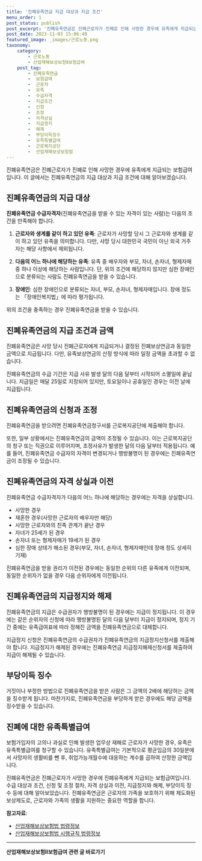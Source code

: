 ```yaml
---
title: '진폐유족연금 지급 대상과 지급 조건'
menu_order: 1
post_status: publish
post_excerpt: '진폐유족연금은 진폐근로자가 진폐로 인해 사망한 경우에 유족에게 지급되는 보험급여입니다. 이 글에서는 진폐유족연금의 지급 대상과 지급 조건에 대해 알아보겠습니다.'
post_date: 2023-11-03 15:06:49
featured_image: _images/근로노동.png
taxonomy:
    category:
        - 근로노동
        - 산업재해보상보험Ⅱ보험급여
    post_tag:
        - 진폐유족연금
        -  보험급여
        -  근로자
        -  유족
        -  수급자격
        -  지급조건
        -  신청
        -  조정
        -  자격상실
        -  지급정지
        -  해제
        -  부당이득징수
        -  유족특별급여
        -  근로복지공단
        -  산업재해보상보험법
---
```




진폐유족연금은 진폐근로자가 진폐로 인해 사망한 경우에 유족에게 지급되는 보험급여입니다. 이 글에서는 진폐유족연금의 지급 대상과 지급 조건에 대해 알아보겠습니다.

## 진폐유족연금의 지급 대상

**진폐유족연금 수급자격자**(진폐유족연금을 받을 수 있는 자격이 있는 사람)는 다음의 조건을 만족해야 합니다. 

1. **근로자와 생계를 같이 하고 있던 유족**: 근로자가 사망할 당시 그 근로자와 생계를 같이 하고 있던 유족을 의미합니다. 다만, 사망 당시 대한민국 국민이 아닌 외국 거주자는 해당 사항에서 제외됩니다.

2. **다음의 어느 하나에 해당하는 유족**: 유족 중 배우자와 부모, 자녀, 손자녀, 형제자매 중 하나 이상에 해당하는 사람입니다. 단, 위의 조건에 해당하지 않지만 심한 장애인으로 분류되는 사람도 진폐유족연금을 받을 수 있습니다.

3. **장애인**: 심한 장애인으로 분류되는 자녀, 부모, 손자녀, 형제자매입니다. 장애 정도는 「장애인복지법」에 따라 평가됩니다.

위의 조건을 충족하는 경우 진폐유족연금을 받을 수 있습니다. 

## 진폐유족연금의 지급 조건과 금액

진폐유족연금은 사망 당시 진폐근로자에게 지급되거나 결정된 진폐보상연금과 동일한 금액으로 지급됩니다. 다만, 유족보상연금의 산정 방식에 따라 일정 금액을 초과할 수 없습니다. 

진폐유족연금의 수급 기간은 지급 사유 발생 달의 다음 달부터 시작되어 소멸일에 끝납니다. 지급일은 매달 25일로 지정되어 있지만, 토요일이나 공휴일인 경우는 이전 날에 지급됩니다. 

## 진폐유족연금의 신청과 조정

진폐유족연금을 받으려면 진폐유족연금청구서를 근로복지공단에 제출해야 합니다. 

또한, 일부 상황에서는 진폐유족연금의 금액이 조정될 수 있습니다. 이는 근로복지공단의 청구 또는 직권으로 이루어지며, 조정사유가 발생한 달의 다음 달부터 적용됩니다. 예를 들어, 진폐유족연금 수급자의 자격이 변경되거나 행방불명이 된 경우에는 진폐유족연금이 조정될 수 있습니다. 

## 진폐유족연금의 자격 상실과 이전

진폐유족연금 수급자격자가 다음의 어느 하나에 해당하는 경우에는 자격을 상실합니다.

- 사망한 경우
- 재혼한 경우(사망한 근로자의 배우자만 해당)
- 사망한 근로자와의 친족 관계가 끝난 경우
- 자녀가 25세가 된 경우
- 손자녀 또는 형제자매가 19세가 된 경우
- 심한 장애 상태가 해소된 경우(부모, 자녀, 손자녀, 형제자매인데 장애 정도 상세히 기재)

진폐유족연금을 받을 권리가 이전된 경우에는 동일한 순위의 다른 유족에게 이전되며, 동일한 순위자가 없을 경우 다음 순위자에게 이전됩니다. 

## 진폐유족연금의 지급정지와 해제

진폐유족연금의 지급은 수급권자가 행방불명이 된 경우에는 지급이 정지됩니다. 이 경우에는 같은 순위자의 신청에 따라 행방불명된 달의 다음 달부터 지급이 정지되며, 정지 기간 중에는 유족급여표에 따라 정해진 금액을 진폐유족연금으로 대체합니다. 

지급정지 신청은 진폐유족연금의 수급권자가 진폐유족연금의 지급정지신청서를 제출해야 합니다. 지급정지가 해제된 경우에는 진폐유족연금 지급정지해제신청서를 제출하여 지급이 해제될 수 있습니다. 

## 부당이득 징수

거짓이나 부정한 방법으로 진폐유족연금을 받은 사람은 그 금액의 2배에 해당하는 금액을 징수받게 됩니다. 마찬가지로, 진폐유족연금을 부당하게 받은 경우에도 해당 금액을 징수받을 수 있습니다.

## 진폐에 대한 유족특별급여

보험가입자의 고의나 과실로 인해 발생한 업무상 재해로 근로자가 사망한 경우, 유족은 유족특별급여를 청구할 수 있습니다. 유족특별급여는 기본적으로 평균임금의 30일분에서 사망자의 생활비를 뺀 후, 취업가능개월수에 대응하는 계수를 곱하여 산정한 금액입니다. 

진폐유족연금은 진폐근로자가 사망한 경우에 진폐유족에게 지급되는 보험급여입니다. 수급 대상과 조건, 신청 및 조정 절차, 자격 상실과 이전, 지급정지와 해제, 부당이득 징수 등에 대해 알아보았습니다. 진폐유족연금은 근로자의 가족을 보호하기 위해 제도화된 보상제도로, 근로자와 가족의 생활을 지원하는 중요한 역할을 합니다.

**참고자료**:
- [산업재해보상보험법 법령정보](https://www.law.go.kr/LSW/lsSc.do?menuId=8&subMenuId=42&nwYn=0&section=lawNm&query=%EC%82%B0%EC%97%85%EC%9E%AC%ED%95%B4%EB%B3%B4%EC%83%81%EB%B3%B4%ED%97%98%EB%B2%95#liBgcolor1)
- [산업재해보상보험법 시행규칙 법령정보](https://www.law.go.kr/LSW/lsSc.do?menuId=8&subMenuId=42&nwYn=0&section=lawNm&query=%EC%82%B0%EC%97%85%EC%9E%AC%ED%95%B4%EB%B3%B4%EC%83%81%EB%B3%B4%ED%97%98%EB%B2%95#liBgcolor2)
<!-- wp:separator -->
<hr class="wp-block-separator has-alpha-channel-opacity"/>
<!-- /wp:separator -->

<!-- wp:group {"backgroundColor":"base","layout":{"type":"constrained"}} -->
<div class="wp-block-group has-base-background-color has-background"><!-- wp:paragraph {"align":"center","fontSize":"medium"} -->
<p class="has-text-align-center has-large-font-size"><strong>산업재해보상보험Ⅱ보험급여 관련 글 바로가기</strong></p>
<!-- /wp:paragraph -->


<!-- wp:latest-posts
{"categories":[{"id":10872,"count":19,"description":"","link":"https://uknowlaw.com/category/%ec%82%b0%ec%97%85%ec%9e%ac%ed%95%b4%eb%b3%b4%ec%83%81%eb%b3%b4%ed%97%98%e2%85%b1%eb%b3%b4%ed%97%98%ea%b8%89%ec%97%ac/","name":"산업재해보상보험Ⅱ보험급여","slug":"산업재해보상보험Ⅱ보험급여","taxonomy":"category","parent":0,"meta":[],"_links":{"self":[{"href":"https://uknowlaw.com/wp-json/wp/v2/categories/10872"}],"collection":[{"href":"https://uknowlaw.com/wp-json/wp/v2/categories"}],"about":[{"href":"https://uknowlaw.com/wp-json/wp/v2/taxonomies/category"}],"wp:post_type":[{"href":"https://uknowlaw.com/wp-json/wp/v2/posts?categories=10872"}],"curies":[{"name":"wp","href":"https://api.w.org/{rel}","templated":true}]}}],"postsToShow":100,"excerptLength":28,"postLayout":"grid","columns":2,"featuredImageAlign":"left","featuredImageSizeSlug":"large","fontSize":18px} /--></div>
<!-- /wp:group -->